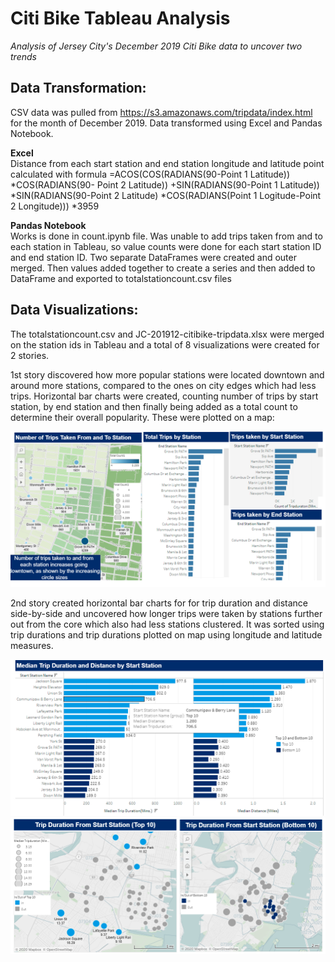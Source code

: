 # Citi Bike Tableau Analysis

*Analysis of Jersey City's December 2019 Citi Bike data to uncover two trends*


## Data Transformation:

CSV data was pulled from https://s3.amazonaws.com/tripdata/index.html for the month of December 2019. Data transformed using Excel and Pandas Notebook. 

**Excel**  
Distance from each start station and end station longitude and latitude point calculated with formula =ACOS(COS(RADIANS(90-Point 1 Latitude)) *COS(RADIANS(90- Point 2 Latitude)) +SIN(RADIANS(90-Point 1 Latitude)) *SIN(RADIANS(90-Point 2 Latitude) *COS(RADIANS(Point 1 Logitude-Point 2 Longitude))) *3959

**Pandas Notebook**  
Works is done in count.ipynb file. Was unable to add trips taken from and to each station in Tableau, so value counts were done for each start station ID and end station ID. Two separate DataFrames were created and outer merged. Then values added together to create a series and then added to DataFrame and exported to totalstationcount.csv files


## Data Visualizations:  
The totalstationcount.csv and JC-201912-citibike-tripdata.xlsx were merged on the station ids in Tableau and a total of 8 visualizations were created for 2 stories.  

1st story discovered how more popular stations were located downtown and around more stations, compared to the ones on city edges which had less trips. Horizontal bar charts were created, counting number of trips by start station, by end station and then finally being added as a total count to determine their overall popularity. These were plotted on a map:

![Story 1](https://github.com/nabilq/CitibikeTableau/blob/master/Capture3.PNG)

2nd story created horizontal bar charts for for trip duration and distance side-by-side and uncovered how longer trips were taken by stations further out from the core which also had less stations clustered. It was sorted using trip durations and trip durations plotted on map using longitude and latitude measures. 

![Story 2](https://github.com/nabilq/CitibikeTableau/blob/master/Capture1.PNG)
![Story 2](https://github.com/nabilq/CitibikeTableau/blob/master/Capture2.PNG)

